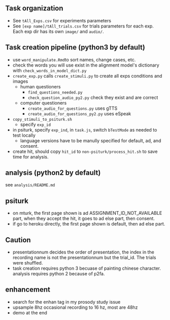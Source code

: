## Task organization
+ See `tAll_Exps.csv` for experiments parameters
+ See `[exp name]/tAll_trials.csv` for trials parameters for each exp. Each exp dir has its own `image/` and `audio/`.

## Task creation pipeline (python3 by default)
+ use `word_manipulate.Rmd`to sort names, change cases, etc.
+ check the words you will use exist in the alignment model's dictionary with `check_words_in_model_dict.py`
+ `create_exp.py` calls `create_stimuli.py` to create all exps conditions and images 
  + human questioners
    + `find_questions_needed.py`
    + `check_question_audio_py2.py` check they exist and are correct
  + computer questioners
    + `create_audio_for_questions.py` uses gTTS 
    + `create_audio_for_questions_py2.py` uses eSpeak
+ `copy_stimuli_to_psiturk.sh`
  + specify `exp_id`
+ in psiturk, specify `exp_ind`, in `task.js`, switch `bTestMode` as needed to test locally
  + language versions have to be manully specified for default, ad, and consent.
+ create hit, should copy `hit_id` to `non-psiturk/process_hit.sh` to save time for analysis. 

## analysis (python2 by default)
see `analysis/README.md`

## psiturk 
* on mturk, the first page shown is ad ASSIGNMENT_ID_NOT_AVAILABLE part, when they accept the hit, it goes to ad else part, then consent.
* if go to heroku directly, the first page shown is default, then ad else part.

## Caution
+ presentationnum decides the order of presentation, the index in the recording name is not the presentationnum but the trial_id. The trials were shuffled. 
+ task creation requires python 3 becuase of painting chinese character. analysis requires python 2 because of p2fa. 

## enhancement
+ search for the enhan tag in my prosody study issue
+ upsample 8hz occasional recording to 16 hz, most are 48hz
+ demo at the end


